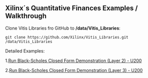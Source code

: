 ## Xilinx´s Quantitative Finances Examples / Walkthrough

Clone Vitis Libraries fro GitHub to **/data/Vitis_Libraries**:

```
git clone https://github.com/Xilinx/Vitis_Libraries.git /data/Vitis_Libraries
```

Detailed Examples:

 1.[Run Black-Scholes Closed Form Demonstration (Layer 2) - U200](cfblackscholes_L2_u200.md)
 
 2.[Run Black-Scholes Closed Form Demonstration (Layer 3) - U200](cfblackscholes_L3_u200.md)
